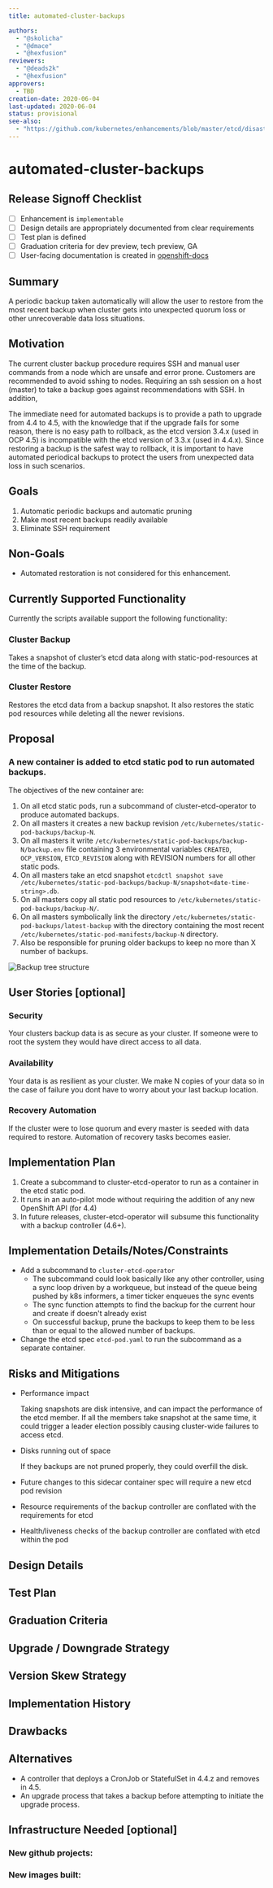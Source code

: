 ```yaml
---
title: automated-cluster-backups

authors:
  - "@skolicha"
  - "@dmace"
  - "@hexfusion"
reviewers:
  - "@deads2k"
  - "@hexfusion"
approvers:
  - TBD
creation-date: 2020-06-04
last-updated: 2020-06-04
status: provisional
see-also:
  - "https://github.com/kubernetes/enhancements/blob/master/etcd/disaster-recovery-with-ceo.md" 
---
```


# automated-cluster-backups

## Release Signoff Checklist

- [ ] Enhancement is `implementable`
- [ ] Design details are appropriately documented from clear requirements
- [ ] Test plan is defined
- [ ] Graduation criteria for dev preview, tech preview, GA
- [ ] User-facing documentation is created in [openshift-docs](https://github.com/openshift/openshift-docs/)

## Summary
A periodic backup taken automatically will allow the user to restore from the most recent backup when cluster gets into
unexpected quorum loss or other unrecoverable data loss situations.

## Motivation
The current cluster backup procedure requires SSH and manual user commands from a node which are unsafe and error prone.
Customers are recommended to avoid sshing to nodes. Requiring an ssh session on a host (master) to take a backup goes
against recommendations with SSH. In addition,

The immediate need for automated backups is to provide a path to upgrade from 4.4 to 4.5, with the knowledge that if the
upgrade fails for some reason, there is no easy path to rollback, as the etcd version 3.4.x (used in OCP 4.5) is 
incompatible with the etcd version of 3.3.x (used in 4.4.x). Since restoring a backup is the safest way to rollback, it 
is important to have automated periodical backups to protect the users from unexpected data loss in such scenarios.

## Goals

1.  Automatic periodic backups and automatic pruning
1.  Make most recent backups readily available
1.  Eliminate SSH requirement

## Non-Goals

*  Automated restoration is not considered for this enhancement.

## Currently Supported Functionality 

Currently the scripts available support the following functionality:
### Cluster Backup 
Takes a snapshot of cluster’s etcd data along with static-pod-resources at the time of the backup. 

### Cluster Restore 
Restores the etcd data from a backup snapshot. It also restores the static pod resources while deleting all the newer
revisions.

## Proposal

### A new container is added to etcd static pod to run automated backups. 
The objectives of the new container are:
1.  On all etcd static pods, run a subcommand of cluster-etcd-operator to produce automated backups.
1. On all masters it creates a new backup revision `/etc/kubernetes/static-pod-backups/backup-N`.
1. On all masters it write `/etc/kubernetes/static-pod-backups/backup-N/backup.env` file containing 3 environmental
   variables `CREATED`, `OCP_VERSION`, `ETCD_REVISION` along with REVISION numbers for all other static pods.
1. On all masters take an etcd snapshot `etcdctl snapshot save
    /etc/kubernetes/static-pod-backups/backup-N/snapshot<date-time-string>.db`.
1. On all masters copy all static pod resources  to `/etc/kubernetes/static-pod-backups/backup-N/`.
1. On all masters symbolically link the directory `/etc/kubernetes/static-pod-backups/latest-backup` with the directory
   containing the most recent `/etc/kubernetes/static-pod-manifests/backup-N` directory.
1.  Also be responsible for pruning older backups to keep no more than X number of backups.

![Backup tree structure](backup-tree-structure.png)
## User Stories [optional]

### Security

Your clusters backup data is as secure as your cluster. If someone were to root the system they would have direct
access to all data.

### Availability

Your data is as resilient as your cluster. We make N copies of your data so in the case of failure you dont have to
worry about your last backup location.

### Recovery Automation

If the cluster were to lose quorum and every master is seeded with data required to restore. Automation of recovery
tasks becomes easier.


## Implementation Plan

1. Create a subcommand to cluster-etcd-operator to run as a container in the etcd static pod.
2. It runs in an auto-pilot mode without requiring the addition of any new OpenShift API (for 4.4)
3. In future releases, cluster-etcd-operator will subsume this functionality with a backup controller (4.6+).

## Implementation Details/Notes/Constraints

*  Add a subcommand to `cluster-etcd-operator`
    * The subcommand could look basically like any other controller, using a sync loop driven by a workqueue, but instead
    of the queue being pushed by k8s informers, a timer ticker enqueues the sync events
    * The sync function attempts to find the backup for the current hour and create if doesn't already exist
    * On successful backup, prune the backups to keep them to be less than or equal to the allowed number of backups.
*  Change the etcd spec `etcd-pod.yaml` to run the subcommand as a separate container.

## Risks and Mitigations

* Performance impact

  Taking snapshots are disk intensive, and can impact the performance of the etcd member. If all the members take
  snapshot at the same time, it could trigger a leader election possibly causing cluster-wide failures to access etcd.
* Disks running out of space

  If they backups are not pruned properly, they could overfill the disk.
* Future changes to this sidecar container spec will require a new etcd pod revision
* Resource requirements of the backup controller are conflated with the requirements for etcd
* Health/liveness checks of the backup controller are conflated with etcd within the pod

## Design Details

## Test Plan

## Graduation Criteria

## Upgrade / Downgrade Strategy

## Version Skew Strategy


## Implementation History

## Drawbacks

## Alternatives
* A controller that deploys a CronJob or StatefulSet in 4.4.z and removes in 4.5.
* An upgrade process that takes a backup before attempting to initiate the upgrade process.
## Infrastructure Needed [optional]

### New github projects:


### New images built:


